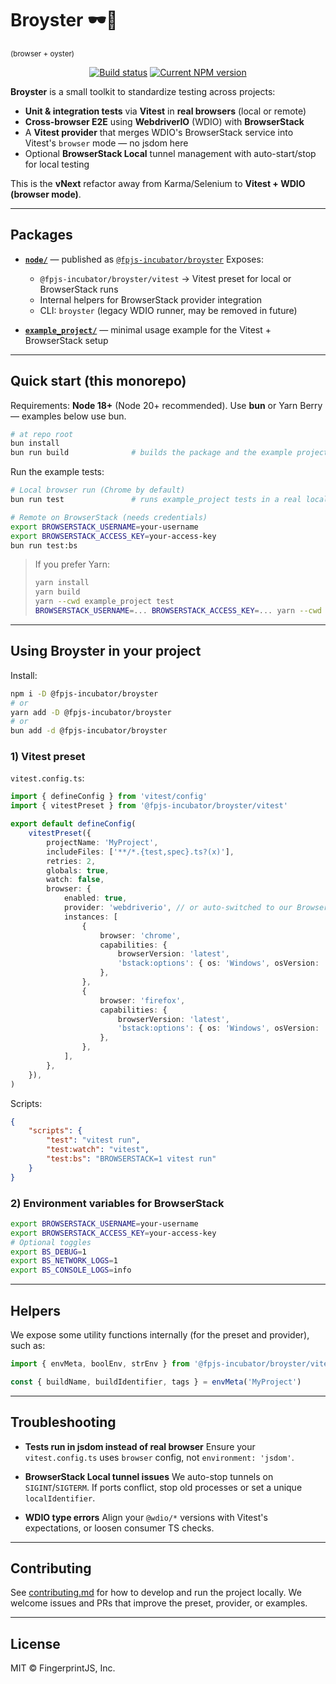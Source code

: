 # Broyster 🕶️🦪

<sup>(browser + oyster)</sup>

<p align="center">
  <a href="https://github.com/fingerprintjs/broyster/actions/workflows/test.yml"><img src="https://github.com/fingerprintjs/broyster/actions/workflows/test.yml/badge.svg" alt="Build status"></a>
  <a href="https://www.npmjs.com/package/@fpjs-incubator/broyster"><img src="https://img.shields.io/npm/v/@fpjs-incubator/broyster.svg" alt="Current NPM version"></a>
</p>

**Broyster** is a small toolkit to standardize testing across projects:

- **Unit & integration tests** via **Vitest** in **real browsers** (local or remote)
- **Cross-browser E2E** using **WebdriverIO** (WDIO) with **BrowserStack**
- A **Vitest provider** that merges WDIO's BrowserStack service into Vitest's `browser` mode — no jsdom here
- Optional **BrowserStack Local** tunnel management with auto-start/stop for local testing

This is the **vNext** refactor away from Karma/Selenium to **Vitest + WDIO (browser mode)**.

---

## Packages

- **[`node/`](./node)** — published as [`@fpjs-incubator/broyster`](https://npmjs.com/package/@fpjs-incubator/broyster)
  Exposes:
    - `@fpjs-incubator/broyster/vitest` → Vitest preset for local or BrowserStack runs
    - Internal helpers for BrowserStack provider integration
    - CLI: `broyster` (legacy WDIO runner, may be removed in future)

- **[`example_project/`](./example_project)** — minimal usage example for the Vitest + BrowserStack setup

---

## Quick start (this monorepo)

Requirements: **Node 18+** (Node 20+ recommended). Use **bun** or Yarn Berry — examples below use bun.

```bash
# at repo root
bun install
bun run build              # builds the package and the example project
```

Run the example tests:

```bash
# Local browser run (Chrome by default)
bun run test               # runs example_project tests in a real local browser

# Remote on BrowserStack (needs credentials)
export BROWSERSTACK_USERNAME=your-username
export BROWSERSTACK_ACCESS_KEY=your-access-key
bun run test:bs
```

> If you prefer Yarn:
>
> ```bash
> yarn install
> yarn build
> yarn --cwd example_project test
> BROWSERSTACK_USERNAME=... BROWSERSTACK_ACCESS_KEY=... yarn --cwd example_project test:bs
> ```

---

## Using Broyster in your project

Install:

```bash
npm i -D @fpjs-incubator/broyster
# or
yarn add -D @fpjs-incubator/broyster
# or
bun add -d @fpjs-incubator/broyster
```

### 1) Vitest preset

`vitest.config.ts`:

```ts
import { defineConfig } from 'vitest/config'
import { vitestPreset } from '@fpjs-incubator/broyster/vitest'

export default defineConfig(
    vitestPreset({
        projectName: 'MyProject',
        includeFiles: ['**/*.{test,spec}.ts?(x)'],
        retries: 2,
        globals: true,
        watch: false,
        browser: {
            enabled: true,
            provider: 'webdriverio', // or auto-switched to our BrowserStack provider if env vars set
            instances: [
                {
                    browser: 'chrome',
                    capabilities: {
                        browserVersion: 'latest',
                        'bstack:options': { os: 'Windows', osVersion: '11' },
                    },
                },
                {
                    browser: 'firefox',
                    capabilities: {
                        browserVersion: 'latest',
                        'bstack:options': { os: 'Windows', osVersion: '11' },
                    },
                },
            ],
        },
    }),
)
```

Scripts:

```json
{
    "scripts": {
        "test": "vitest run",
        "test:watch": "vitest",
        "test:bs": "BROWSERSTACK=1 vitest run"
    }
}
```

### 2) Environment variables for BrowserStack

```bash
export BROWSERSTACK_USERNAME=your-username
export BROWSERSTACK_ACCESS_KEY=your-access-key
# Optional toggles
export BS_DEBUG=1
export BS_NETWORK_LOGS=1
export BS_CONSOLE_LOGS=info
```

---

## Helpers

We expose some utility functions internally (for the preset and provider), such as:

```ts
import { envMeta, boolEnv, strEnv } from '@fpjs-incubator/broyster/vitest/utils'

const { buildName, buildIdentifier, tags } = envMeta('MyProject')
```

---

## Troubleshooting

- **Tests run in jsdom instead of real browser**
  Ensure your `vitest.config.ts` uses `browser` config, not `environment: 'jsdom'`.

- **BrowserStack Local tunnel issues**
  We auto-stop tunnels on `SIGINT`/`SIGTERM`. If ports conflict, stop old processes or set a unique `localIdentifier`.

- **WDIO type errors**
  Align your `@wdio/*` versions with Vitest's expectations, or loosen consumer TS checks.

---

## Contributing

See [contributing.md](contributing.md) for how to develop and run the project locally.
We welcome issues and PRs that improve the preset, provider, or examples.

---

## License

MIT © FingerprintJS, Inc.
